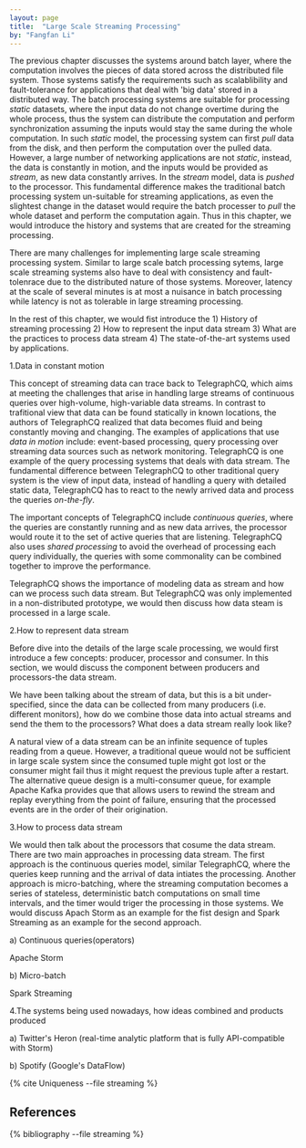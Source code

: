 ```yaml
---
layout: page
title:  "Large Scale Streaming Processing"
by: "Fangfan Li"
---
```


The previous chapter discusses the systems around batch layer, where the computation involves the pieces of data stored across the distributed file system. Those systems satisfy the requirements such as scalablibility and fault-tolerance for applications that deal with 'big data' stored in a distributed way. The batch processing systems are suitable for processing *static* datasets, where the input data do not change overtime during the whole process, thus the system can distribute the computation and perform synchronization assuming the inputs would stay the same during the whole computation. In such *static* model, the processing system can first *pull* data from the disk, and then perform the computation over the pulled data. However, a large number of networking applications are not *static*, instead, the data is constantly in motion, and the inputs would be provided as *stream*, as new data constantly arrives. In the *stream* model, data is *pushed* to the processor. This fundamental difference makes the traditional batch processing system un-suitable for streaming applications, as even the slightest change in the dataset would require the batch processer to *pull* the whole dataset and perform the computation again. Thus in this chapter, we would introduce the history and systems that are created for the streaming processing. 

There are many challenges for implementing large scale streaming processing system. Similar to large scale batch processing sytems, large scale streaming systems also have to deal with consistency and fault-tolenrace due to the distributed nature of those systems. Moreover, latency at the scale of several minutes is at most a nuisance in batch processing while latency is not as tolerable in large streaming processing.

In the rest of this chapter, we would fist introduce the 1) History of streaming processing 2) How to represent the input data stream 3) What are the practices to process data stream 4) The state-of-the-art systems used by applications.

1.Data in constant motion

This concept of streaming data can trace back to TelegraphCQ, which aims at meeting the challenges that arise in handling large streams of continuous queries over high-volume, high-variable data streams. In contrast to trafitional view that data can be found statically in known locations, the authors of TelegraphCQ realized that data becomes fluid and being constantly moving and changing. The examples of applications that use *data in motion* include: event-based processing, query processing over streaming data sources such as network monitoring. TelegraphCQ is one example of the query processing systems that deals with data stream. The fundamental difference between TelegraphCQ to other traditional query system is the view of input data, instead of handling a query with detailed static data, TelegraphCQ has to react to the newly arrived data and process the queries *on-the-fly*. 

The important concepts of TelegraphCQ include *continuous queries*, where the queries are constantly running and as new data arrives, the processor would route it to the set of active queries that are listening. TelegraphCQ also uses *shared processing* to avoid the overhead of processing each query individually, the queries with some commonality can be combined together to improve the performance.

TelegraphCQ shows the importance of modeling data as stream and how can we process such data stream. But TelegraphCQ was only implemented in a non-distributed prototype, we would then discuss how data steam is processed in a large scale.

2.How to represent data stream

Before dive into the details of the large scale processing, we would first introduce a few concepts: producer, processor and consumer. In this section, we would discuss the component between producers and processors-the data stream.

We have been talking about the stream of data, but this is a bit under-specified, since the data can be collected from many producers (i.e. different monitors), how do we combine those data into actual streams and send the them to the processors? What does a data stream really look like?

A natural view of a data stream can be an infinite sequence of tuples reading from a queue. However, a traditional queue would not be sufficient in large scale system since the consumed tuple might got lost or the consumer might fail thus it might request the previous tuple after a restart. The alternative queue design is a multi-consumer queue, for example Apache Kafka provides que that allows users to rewind the stream and replay everything from the point of failure, ensuring that the processed events are in the order of their origination.

3.How to process data stream

We would then talk about the processors that cosume the data stream. There are two main approaches in processing data stream. The first approach is the continuous queries model, similar TelegraphCQ, where the queries keep running and the arrival of data intiates the processing. Another approach is micro-batching, where the streaming computation becomes a series of stateless, deterministic batch computations on small time intervals, and the timer would triger the processing in those systems. We would discuss Apach Storm as an example for the fist design and Spark Streaming as an example for the second approach.

a) Continuous queries(operators)

Apache Storm

b) Micro-batch

Spark Streaming

4.The systems being used nowadays, how ideas combined and products produced

a) Twitter's Heron (real-time analytic platform that is fully API-compatible with Storm)

b) Spotify (Google's DataFlow)

{% cite Uniqueness --file streaming %}

## References

{% bibliography --file streaming %}